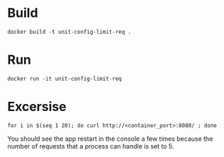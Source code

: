 # Build

```
docker build -t unit-config-limit-req .
```

# Run

```
docker run -it unit-config-limit-req
```

# Excersise

```
for i in $(seq 1 20); do curl http://<container_port>:8080/ ; done
```

You should see the app restart in the console a few times because the number of requests that a process can handle is set to 5.
